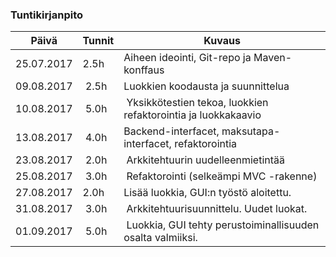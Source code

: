 ### Tuntikirjanpito
Päivä | Tunnit | Kuvaus
--------------- | ----- | ------
25.07.2017 | 2.5h | Aiheen ideointi, Git-repo ja Maven-konffaus
09.08.2017 | 2.5h | Luokkien koodausta ja suunnittelua
10.08.2017 | 5.0h | Yksikkötestien tekoa, luokkien refaktorointia ja luokkakaavio
13.08.2017 | 4.0h | Backend-interfacet, maksutapa-interfacet, refaktorointia
23.08.2017 | 2.0h | Arkkitehtuurin uudelleenmietintää
25.08.2017 | 3.0h | Refaktorointi (selkeämpi MVC -rakenne)
27.08.2017 | 2.0h | Lisää luokkia, GUI:n työstö aloitettu.
31.08.2017 | 3.0h | Arkkitehtuurisuunnittelu. Uudet luokat.
01.09.2017 | 5.0h | Luokkia, GUI tehty perustoiminallisuuden osalta valmiiksi.

